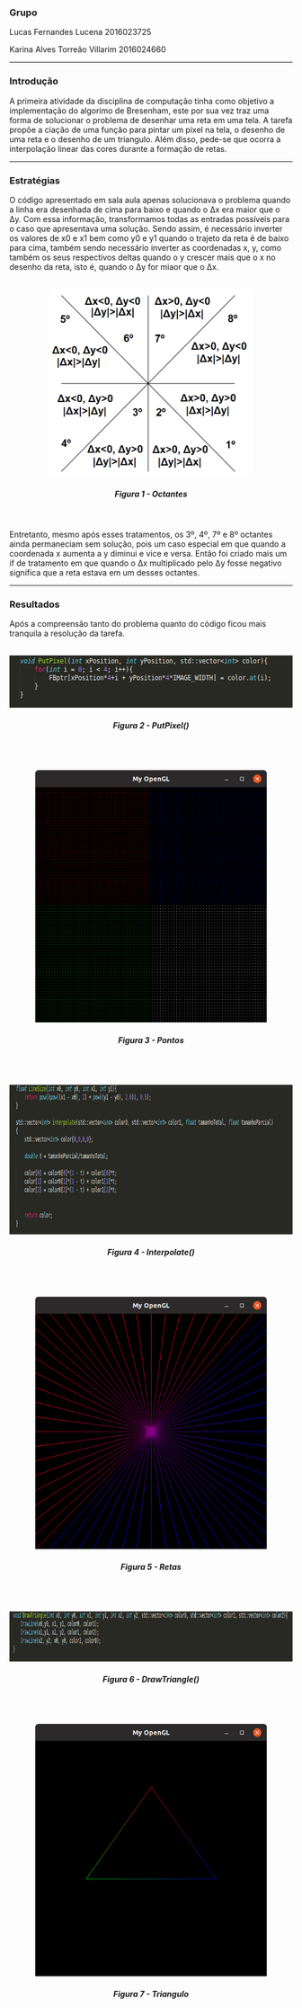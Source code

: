 ### Grupo
Lucas Fernandes Lucena 2016023725

Karina Alves Torreão Villarim 2016024660

---

### Introdução
A primeira atividade da disciplina de computação tinha como objetivo a implementação do algorimo de Bresenham, este por sua vez traz uma forma de solucionar o problema de desenhar uma reta em uma tela. A tarefa propõe a ciação de uma função para pintar um pixel na tela, o desenho de uma reta e o desenho de um triangulo. Além disso, pede-se que ocorra a interpolação linear das cores durante a formação de retas.

---

### Estratégias
O código apresentado em sala aula apenas solucionava o problema quando a linha era desenhada de cima para baixo e quando o Δx era maior que o Δy. Com essa informação, transformamos todas as entradas possíveis para o caso que apresentava uma solução. Sendo assim, é necessário inverter os valores de x0 e x1 bem como y0 e y1 quando o trajeto da reta é de baixo para cima, também sendo necessário inverter as coordenadas x, y, como também os seus respectivos deltas quando o y crescer mais que o x no desenho da reta, isto é, quando o Δy for miaor que o Δx.

<p align="center">
	<br>
	<img src="./prints/octantes.png"/ width=363px height=334px>
	<h5 align="center">Figura 1 - Octantes</h5>
	<br>
</p>

Entretanto, mesmo após esses tratamentos, os 3º, 4º, 7º e 8º octantes ainda permaneciam sem solução, pois  um caso especial em que quando a coordenada x aumenta a y diminui e vice e versa. Então foi criado mais um if de tratamento em que quando o Δx multiplicado pelo Δy fosse negativo significa que a reta estava em um desses octantes. 

---

### Resultados
Após a compreensão tanto do problema quanto do código ficou mais tranquila a resolução da tarefa. 

<p align="center">
	<br>
	<img src="./prints/putpixel.png"/ width=544px height=93px>
	<h5 align="center">Figura 2 - PutPixel()</h5>
	<br>
</p>
<p align="center">
	<br>
	<img src="./prints/pontos.png"/ width=412px height=449px>
	<h5 align="center">Figura 3 - Pontos</h5>
	<br>
</p>
<p align="center">
	<br>
	<img src="./prints/interpolar.png"/ width=924px height=266px>
	<h5 align="center">Figura 4 - Interpolate()</h5>
	<br>
</p>
<p align="center">
	<br>
	<img src="./prints/retas.png"/ width=412px height=449px>
	<h5 align="center">Figura 5 - Retas</h5>
	<br>
</p>
<p align="center">
	<br>
	<img src="./prints/drawtriangle.png"/ width=1018px height=89px>
	<h5 align="center">Figura 6 - DrawTriangle()</h5>
	<br>
</p>
<p align="center">
	<br>
	<img src="./prints/triangulo.png"/ width=412px height=449px>
	<h5 align="center">Figura 7 - Triangulo</h5>
	<br>
</p>
